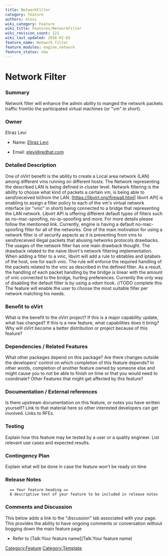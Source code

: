 ```yaml
---
title: NetworkFilter
category: feature
authors: elevi
wiki_category: Feature
wiki_title: Features/NetworkFilter
wiki_revision_count: 121
wiki_last_updated: 2016-02-02
feature_name: Network filter
feature_modules: engine,network
feature_status: new
---
```


# Network Filter

### Summary

Network filter will enhance the admin ability to manged the network packets traffic from\\to the participated virtual machines (or "vm" in short).

### Owner

Eliraz Levi

*   Name: [ Eliraz Levi](User:MyUser)

<!-- -->

*   Email: <elevi@redhat.com>

### Detailed Description

One of oVirt benefit is the ability to create a Local area network (LAN) among different vms running on different hosts.
The Network representing the described LAN is being defined in cluster level.
Network filtering is the ability to choose what kind of packets a certain vm, is being able to send\\received to\\from the LAN.
[<https://libvirt.org/firewall.html>| libvirt API] is enabling to assign a filter policy to each of the vm's virtual network interface (or "vnic" in short) being connected to a bridge that representing the LAN network. Libvirt API is offering different default types of filters such as no-mac-spoofing, no-ip-spoofing and more. For more details please follow the mentioned link.
Currently, engine is having a default no-mac-spoofing filter for all of the networks.
One of the main motivation for using a network filter is of security aspects as it is preventing from vms to send\\received illegal packets that abusing networks protocols drawbacks.
The usages of the network filter has one main drawback thought. The drawback related to the naive libvirt's network filtering implementation. When adding a filter to a vnic, libvirt will add a rule to ebtables and iptabels of the host, one for each vnic. The rule will enforce the required handling of the packets related to the vnic as described in the defined filter. As a result, the handling of each packet handling by the bridge is linear with the amount of vnic connected to the bridge, hurting preferences.
Currently the only way of disabling the default filter is by using a vdsm hook. //TODO complete this
The feature will enable the user to choose the most suitable filter per network matching his needs.

### Benefit to oVirt

What is the benefit to the oVirt project? If this is a major capability update, what has changed? If this is a new feature, what capabilities does it bring? Why will oVirt become a better distribution or project because of this feature?

### Dependencies / Related Features

What other packages depend on this package? Are there changes outside the developers' control on which completion of this feature depends? In other words, completion of another feature owned by someone else and might cause you to not be able to finish on time or that you would need to coordinate? Other Features that might get affected by this feature?

### Documentation / External references

Is there upstream documentation on this feature, or notes you have written yourself? Link to that material here so other interested developers can get involved. Links to RFEs.

### Testing

Explain how this feature may be tested by a user or a quality engineer. List relevant use cases and expected results.

### Contingency Plan

Explain what will be done in case the feature won't be ready on time

### Release Notes

      == Your feature heading ==
      A descriptive text of your feature to be included in release notes

### Comments and Discussion

This below adds a link to the "discussion" tab associated with your page. This provides the ability to have ongoing comments or conversation without bogging down the main feature page

*   Refer to [Talk:Your feature name](Talk:Your feature name)

<Category:Feature> <Category:Template>
